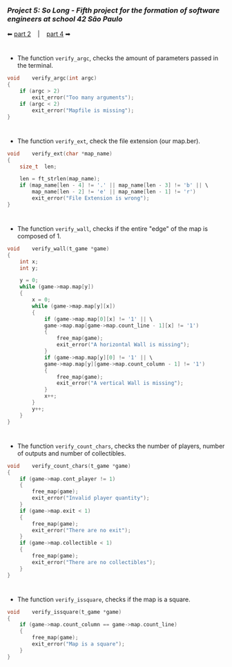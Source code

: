 ### _Project 5: So Long - Fifth project for the formation of software engineers at school 42 São Paulo_

 ⬅ [part 2](https://github.com/Vinicius-Santoro/42-formation-lvl1-5.so-long/blob/main/READMES/02.so_long.md) &nbsp;&nbsp;&nbsp;|&nbsp;&nbsp;&nbsp; [part 4](https://github.com/Vinicius-Santoro/42-formation-lvl1-5.so-long/blob/main/READMES/04.read_map.md) ➡
 
<h1></h1>

- The function `verify_argc`, checks the amount of parameters passed in the terminal.

```c
void	verify_argc(int argc)
{
	if (argc > 2)
		exit_error("Too many arguments");
	if (argc < 2)
		exit_error("Mapfile is missing");
}
```

<h1></h1>

- The function `verify_ext`, check the file extension (our map.ber).

```c
void	verify_ext(char *map_name)
{
	size_t	len;

	len = ft_strlen(map_name);
	if (map_name[len - 4] != '.' || map_name[len - 3] != 'b' || \
		map_name[len - 2] != 'e' || map_name[len - 1] != 'r')
		exit_error("File Extension is wrong");
}
```

<h1></h1>

- The function `verify_wall`, checks if the entire "edge" of the map is composed of 1.

```c
void	verify_wall(t_game *game)
{
	int	x;
	int	y;

	y = 0;
	while (game->map.map[y])
	{
		x = 0;
		while (game->map.map[y][x])
		{
			if (game->map.map[0][x] != '1' || \
			game->map.map[game->map.count_line - 1][x] != '1')
			{
				free_map(game);
				exit_error("A horizontal Wall is missing");
			}
			if (game->map.map[y][0] != '1' || \
			game->map.map[y][game->map.count_column - 1] != '1')
			{
				free_map(game);
				exit_error("A vertical Wall is missing");
			}
			x++;
		}
		y++;
	}
}
```
<h1></h1>

- The function `verify_count_chars`, checks the number of players, number of outputs and number of collectibles.

```c
void	verify_count_chars(t_game *game)
{
	if (game->map.cont_player != 1)
	{
		free_map(game);
		exit_error("Invalid player quantity");
	}
	if (game->map.exit < 1)
	{
		free_map(game);
		exit_error("There are no exit");
	}
	if (game->map.collectible < 1)
	{
		free_map(game);
		exit_error("There are no collectibles");
	}
}
```
<h1></h1>

- The function `verify_issquare`, checks if the map is a square.
```c
void	verify_issquare(t_game *game)
{
	if (game->map.count_column == game->map.count_line)
	{
		free_map(game);
		exit_error("Map is a square");
	}
}
```
